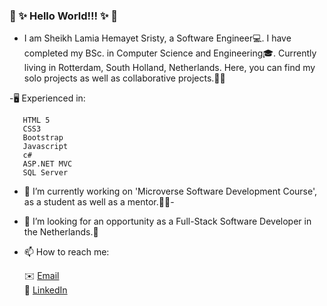 ### 👋 ✨ Hello World!!! ✨ 👋  

 - I am Sheikh Lamia Hemayet Sristy, a Software Engineer💻. I have completed my BSc. in Computer Science and Engineering🎓. Currently living in Rotterdam, South Holland, Netherlands. Here, you can find my solo projects as well as collaborative projects.📔😊
   
 -🖥️ Experienced in:

       HTML 5
       CSS3
       Bootstrap
       Javascript
       c#
       ASP.NET MVC
       SQL Server
      
       

- 🔭 I’m currently working on 'Microverse Software Development Course', as a student as well as a mentor.🌟🌟- 

- 👀 I’m looking for an opportunity as a Full-Stack Software Developer in the Netherlands.🙋

- 📫 How to reach me:

     
     ✉️ <a href="mailto:lamiasristy@gmail.com?subject=Hello Lamia!">Email</a>     
     💼 [LinkedIn](https://www.linkedin.com/in/lamia-hemayet-sristy/)
